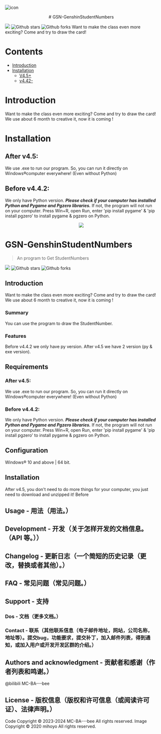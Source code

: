 ![icon](https://github.com/MC-BA-Bee/GSN-GenshinStudentNumbers/assets/130174773/c19ef2cf-de4a-45cb-9ab6-bfe44d40ffeb)

<p align="center"># GSN-GenshinStudentNumbers </p>

![](https://img.shields.io/badge/Language-Python-blue) 
![Github stars](https://img.shields.io/github/stars/MC-BA-bee/GSN-GenshinStudentNumbers.svg) 
![Github forks](https://img.shields.io/github/forks/MC-BA-bee/GSN-GenshinStudentNumbers.svg) 
Want to make the class even more exciting? Come and try to draw the card!

# Contents
- [Introduction](#heading-one)
- [Installation](#heading-two)
	- [V4.5+](#aaa)
	- [v4.42-](#bbb)
# Introduction
Want to make the class even more exciting? Come and try to draw the card!
We use about 6 month to creative it, now it is coming ! 
# Installation
## After v4.5:
We use .exe to run our program. So, you can run it directly on Windows®computer everywhere! (Even without Python)
## Before v4.4.2:
We only have Python version. ***Please check if your computer has installed Python and Pygame and Pgzero libraries.*** If not, the program will not run on your computer.
Press Win+R, open Run, enter 'pip install pygame' & 'pip install pgzero' to install pygame & pgzero on Python.

<p align="center">
  <img src="[http://some_place.com/image.png](https://github.com/MC-BA-Bee/GSN-GenshinStudentNumbers/assets/130174773/c19ef2cf-de4a-45cb-9ab6-bfe44d40ffeb)" />
</p>

# GSN-GenshinStudentNumbers
> An program to Get StudentNumbers

![](https://img.shields.io/badge/Language-Python-blue) 
![Github stars](https://img.shields.io/github/stars/MC-BA-bee/GSN-GenshinStudentNumbers.svg) 
![Github forks](https://img.shields.io/github/forks/MC-BA-bee/GSN-GenshinStudentNumbers.svg) 

## Introduction
Want to make the class even more exciting? Come and try to draw the card!
We use about 6 month to creative it, now it is coming ! 

### Summary
You can use the program to draw the StudentNumber.

### Features
Before v4.4.2 we only have py version.
After v4.5 we have 2 version (py & exe version).

## Requirements
### After v4.5:
We use .exe to run our program. So, you can run it directly on Windows®computer everywhere! (Even without Python)
### Before v4.4.2:
We only have Python version. ***Please check if your computer has installed Python and Pygame and Pgzero libraries.*** If not, the program will not run on your computer.
Press Win+R, open Run, enter 'pip install pygame' & 'pip install pgzero' to install pygame & pgzero on Python.

## Configuration
Windows® 10 and above | 64 bit.

## Installation
After v4.5, you don't need to do more things for your computer, you just need to download and unzipped it!
Before 
## Usage - 用法（用法。）

## Development - 开发（关于怎样开发的文档信息。（API 等。））

## Changelog - 更新日志（一个简短的历史记录（更改，替换或者其他）。）

## FAQ - 常见问题（常见问题。）

## Support - 支持

### Dos - 文档（更多文档。）

### Contact - 联系（其他联系信息（电子邮件地址，网站，公司名称，地址等）。提交bug，功能要求，提交补丁，加入邮件列表，得到通知，或加入用户或开发开发区群的介绍。）

## Authors and acknowledgment - 贡献者和感谢（作者列表和鸣谢。）
@bilibili MC-BA---bee 
## License - 版权信息（版权和许可信息（或阅读许可证）、法律声明。）
Code Copyright © 2023-2024 MC-BA---bee All rights reserved.
Image Copyright © 2020 mihoyo All rights reserved.
